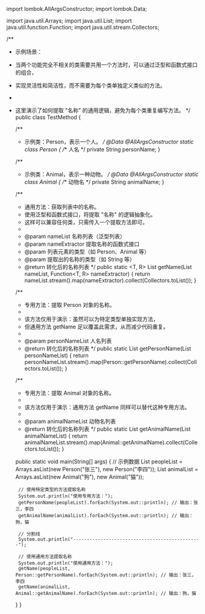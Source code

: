 import lombok.AllArgsConstructor;
import lombok.Data;

import java.util.Arrays;
import java.util.List;
import java.util.function.Function;
import java.util.stream.Collectors;

/**
 * 示例场景：
 * 当两个功能完全不相关的类需要共用一个方法时，可以通过泛型和函数式接口的组合，
 * 实现灵活性和简洁性，而不需要为每个类单独定义类似的方法。
 *
 * 这里演示了如何提取 "名称" 的通用逻辑，避免为每个类重复编写方法。
 */
public class TestMethod {

    /**
     * 示例类：Person，表示一个人。
     */
    @Data
    @AllArgsConstructor
    static class Person {
        /** 人名 */
        private String personName;
    }

    /**
     * 示例类：Animal，表示一种动物。
     */
    @Data
    @AllArgsConstructor
    static class Animal {
        /** 动物名 */
        private String animalName;
    }

    /**
     * 通用方法：获取列表中的名称。
     * 使用泛型和函数式接口，将提取 "名称" 的逻辑抽象化。
     * 这样可以兼容任何类，只需传入一个提取方法即可。
     *
     * @param nameList      名称列表（泛型列表）
     * @param nameExtractor 提取名称的函数式接口
     * @param <T>           列表元素的类型（如 Person、Animal 等）
     * @param <R>           提取出的名称的类型（如 String 等）
     * @return 转化后的名称列表
     */
    public static <T, R> List<R> getName(List<T> nameList, Function<T, R> nameExtractor) {
        return nameList.stream().map(nameExtractor).collect(Collectors.toList());
    }

    /**
     * 专用方法：提取 Person 对象的名称。
     *
     * 该方法仅用于演示：虽然可以为特定类型单独实现方法，
     * 但通用方法 getName 足以覆盖此需求，从而减少代码重复。
     *
     * @param personNameList 人名列表
     * @return 转化后的名称列表
     */
    public static List<String> getPersonName(List<Person> personNameList) {
        return personNameList.stream().map(Person::getPersonName).collect(Collectors.toList());
    }

    /**
     * 专用方法：提取 Animal 对象的名称。
     *
     * 该方法仅用于演示：通用方法 getName 同样可以替代这种专用方法。
     *
     * @param animalNameList 动物名列表
     * @return 转化后的名称列表
     */
    public static List<String> getAnimalName(List<Animal> animalNameList) {
        return animalNameList.stream().map(Animal::getAnimalName).collect(Collectors.toList());
    }

    public static void main(String[] args) {
        // 示例数据
        List<Person> peopleList = Arrays.asList(new Person("张三"), new Person("李四"));
        List<Animal> animalList = Arrays.asList(new Animal("狗"), new Animal("猫"));

        // 使用特定类型的方法提取名称
        System.out.println("使用专用方法：");
        getPersonName(peopleList).forEach(System.out::println); // 输出：张三，李四
        getAnimalName(animalList).forEach(System.out::println); // 输出：狗，猫

        // 分割线
        System.out.println("-----------------------------------------------");

        // 使用通用方法提取名称
        System.out.println("使用通用方法：");
        getName(peopleList, Person::getPersonName).forEach(System.out::println); // 输出：张三，李四
        getName(animalList, Animal::getAnimalName).forEach(System.out::println); // 输出：狗，猫
    }
}